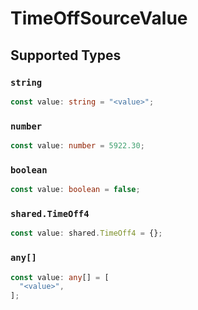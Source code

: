 # TimeOffSourceValue


## Supported Types

### `string`

```typescript
const value: string = "<value>";
```

### `number`

```typescript
const value: number = 5922.30;
```

### `boolean`

```typescript
const value: boolean = false;
```

### `shared.TimeOff4`

```typescript
const value: shared.TimeOff4 = {};
```

### `any[]`

```typescript
const value: any[] = [
  "<value>",
];
```

